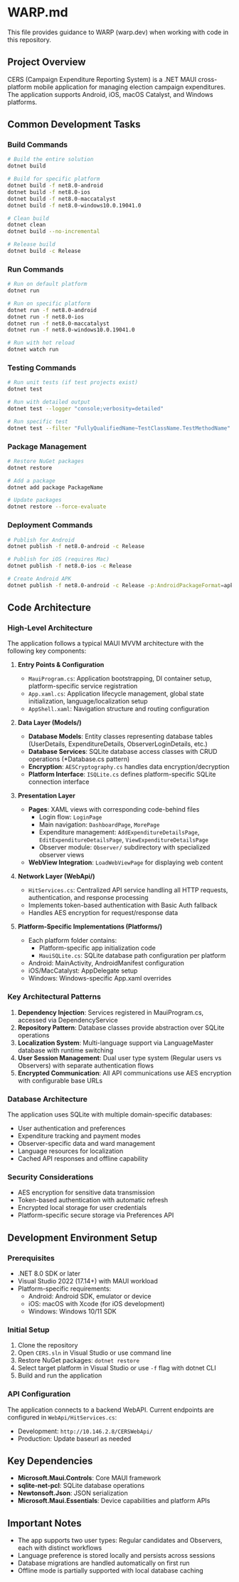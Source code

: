# WARP.md

This file provides guidance to WARP (warp.dev) when working with code in this repository.

## Project Overview

CERS (Campaign Expenditure Reporting System) is a .NET MAUI cross-platform mobile application for managing election campaign expenditures. The application supports Android, iOS, macOS Catalyst, and Windows platforms.

## Common Development Tasks

### Build Commands

```bash
# Build the entire solution
dotnet build

# Build for specific platform
dotnet build -f net8.0-android
dotnet build -f net8.0-ios
dotnet build -f net8.0-maccatalyst
dotnet build -f net8.0-windows10.0.19041.0

# Clean build
dotnet clean
dotnet build --no-incremental

# Release build
dotnet build -c Release
```

### Run Commands

```bash
# Run on default platform
dotnet run

# Run on specific platform
dotnet run -f net8.0-android
dotnet run -f net8.0-ios
dotnet run -f net8.0-maccatalyst
dotnet run -f net8.0-windows10.0.19041.0

# Run with hot reload
dotnet watch run
```

### Testing Commands

```bash
# Run unit tests (if test projects exist)
dotnet test

# Run with detailed output
dotnet test --logger "console;verbosity=detailed"

# Run specific test
dotnet test --filter "FullyQualifiedName~TestClassName.TestMethodName"
```

### Package Management

```bash
# Restore NuGet packages
dotnet restore

# Add a package
dotnet add package PackageName

# Update packages
dotnet restore --force-evaluate
```

### Deployment Commands

```bash
# Publish for Android
dotnet publish -f net8.0-android -c Release

# Publish for iOS (requires Mac)
dotnet publish -f net8.0-ios -c Release

# Create Android APK
dotnet publish -f net8.0-android -c Release -p:AndroidPackageFormat=apk
```

## Code Architecture

### High-Level Architecture

The application follows a typical MAUI MVVM architecture with the following key components:

1. **Entry Points & Configuration**
   - `MauiProgram.cs`: Application bootstrapping, DI container setup, platform-specific service registration
   - `App.xaml.cs`: Application lifecycle management, global state initialization, language/localization setup
   - `AppShell.xaml`: Navigation structure and routing configuration

2. **Data Layer (Models/)**
   - **Database Models**: Entity classes representing database tables (UserDetails, ExpenditureDetails, ObserverLoginDetails, etc.)
   - **Database Services**: SQLite database access classes with CRUD operations (*Database.cs pattern)
   - **Encryption**: `AESCryptography.cs` handles data encryption/decryption
   - **Platform Interface**: `ISQLite.cs` defines platform-specific SQLite connection interface

3. **Presentation Layer**
   - **Pages**: XAML views with corresponding code-behind files
     - Login flow: `LoginPage`
     - Main navigation: `DashboardPage`, `MorePage`
     - Expenditure management: `AddExpenditureDetailsPage`, `EditExpenditureDetailsPage`, `ViewExpenditureDetailsPage`
     - Observer module: `Observer/` subdirectory with specialized observer views
   - **WebView Integration**: `LoadWebViewPage` for displaying web content

4. **Network Layer (WebApi/)**
   - `HitServices.cs`: Centralized API service handling all HTTP requests, authentication, and response processing
   - Implements token-based authentication with Basic Auth fallback
   - Handles AES encryption for request/response data

5. **Platform-Specific Implementations (Platforms/)**
   - Each platform folder contains:
     - Platform-specific app initialization code
     - `MauiSQLite.cs`: SQLite database path configuration per platform
   - Android: MainActivity, AndroidManifest configuration
   - iOS/MacCatalyst: AppDelegate setup
   - Windows: Windows-specific App.xaml overrides

### Key Architectural Patterns

1. **Dependency Injection**: Services registered in MauiProgram.cs, accessed via DependencyService
2. **Repository Pattern**: Database classes provide abstraction over SQLite operations
3. **Localization System**: Multi-language support via LanguageMaster database with runtime switching
4. **User Session Management**: Dual user type system (Regular users vs Observers) with separate authentication flows
5. **Encrypted Communication**: All API communications use AES encryption with configurable base URLs

### Database Architecture

The application uses SQLite with multiple domain-specific databases:
- User authentication and preferences
- Expenditure tracking and payment modes
- Observer-specific data and ward management
- Language resources for localization
- Cached API responses and offline capability

### Security Considerations

- AES encryption for sensitive data transmission
- Token-based authentication with automatic refresh
- Encrypted local storage for user credentials
- Platform-specific secure storage via Preferences API

## Development Environment Setup

### Prerequisites

- .NET 8.0 SDK or later
- Visual Studio 2022 (17.14+) with MAUI workload
- Platform-specific requirements:
  - Android: Android SDK, emulator or device
  - iOS: macOS with Xcode (for iOS development)
  - Windows: Windows 10/11 SDK

### Initial Setup

1. Clone the repository
2. Open `CERS.sln` in Visual Studio or use command line
3. Restore NuGet packages: `dotnet restore`
4. Select target platform in Visual Studio or use `-f` flag with dotnet CLI
5. Build and run the application

### API Configuration

The application connects to a backend WebAPI. Current endpoints are configured in `WebApi/HitServices.cs`:
- Development: `http://10.146.2.8/CERSWebApi/`
- Production: Update baseurl as needed

## Key Dependencies

- **Microsoft.Maui.Controls**: Core MAUI framework
- **sqlite-net-pcl**: SQLite database operations
- **Newtonsoft.Json**: JSON serialization
- **Microsoft.Maui.Essentials**: Device capabilities and platform APIs

## Important Notes

- The app supports two user types: Regular candidates and Observers, each with distinct workflows
- Language preference is stored locally and persists across sessions
- Database migrations are handled automatically on first run
- Offline mode is partially supported with local database caching
